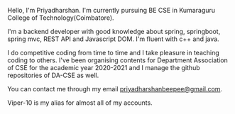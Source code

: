 
Hello, I'm Priyadharshan. I'm currently pursuing BE CSE in Kumaraguru College of Technology(Coimbatore). 

I'm a backend developer with good knowledge about spring, springboot, spring mvc, REST API and Javascript DOM. 
I'm fluent with c++ and java. 

I do competitive coding from time to time and I take pleasure in teaching coding to others. 
I've been organising contents for Department Association of CSE for the academic year 2020-2021 and I manage the github repositories of DA-CSE as well. 

You can contact me through my email priyadharshanbeepee@gmail.com. 

Viper-10 is my alias for almost all of my accounts. 

<!---
Viper-10/Viper-10 is a ✨ special ✨ repository because its `README.md` (this file) appears on your GitHub profile.
You can click the Preview link to take a look at your changes.
--->
